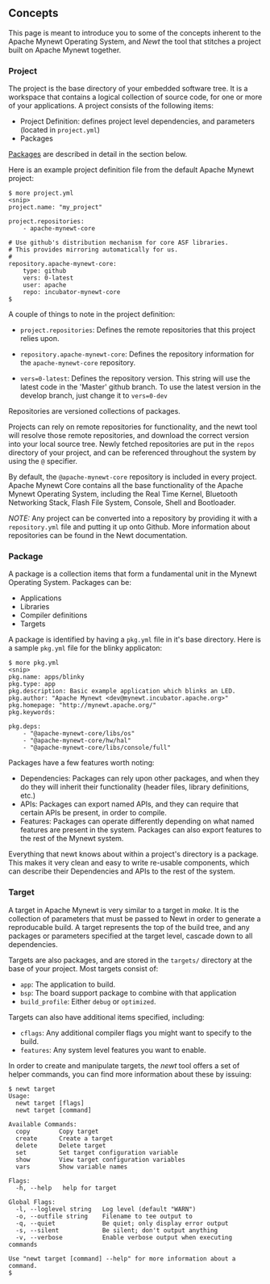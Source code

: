 ## Concepts

This page is meant to introduce you to some of the concepts inherent to 
the Apache Mynewt Operating System, and *Newt* the tool that stitches a 
project built on Apache Mynewt together.

### Project

The project is the base directory of your embedded software tree.  It is a 
workspace that contains a logical collection of source code, for one or 
more of your applications.  A project consists of the following items:
  
  * Project Definition: defines project level dependencies, and parameters
    (located in ```project.yml```)
  * Packages

[Packages](#package) are described in detail in the section below.  

Here is an example project definition file from the default Apache Mynewt 
project: 

```no-highlight
$ more project.yml 
<snip>
project.name: "my_project"

project.repositories:
    - apache-mynewt-core

# Use github's distribution mechanism for core ASF libraries.
# This provides mirroring automatically for us.
#
repository.apache-mynewt-core:
    type: github
    vers: 0-latest
    user: apache
    repo: incubator-mynewt-core
$ 
```

A couple of things to note in the project definition:

* ```project.repositories```: Defines the remote repositories that this project
relies upon.

* ```repository.apache-mynewt-core```: Defines the repository information for 
the ```apache-mynewt-core``` repository.

* ```vers=0-latest```: Defines the repository version. This string will use the 
latest code in the 'Master' github branch. To use the latest version in the 
develop branch, just change it to ```vers=0-dev```

Repositories are versioned collections of packages.  

Projects can rely on remote repositories for functionality, and the newt tool 
will resolve those remote repositories, and download the correct version into 
your local source tree.  Newly fetched repositories are put in the ```repos```
directory of your project, and can be referenced throughout the system by using
the ```@``` specifier.  

By default, the ```@apache-mynewt-core``` repository is included in every 
project.  Apache Mynewt Core contains all the base functionality of the Apache 
Mynewt Operating System, including the Real Time Kernel, Bluetooth Networking 
Stack, Flash File System, Console, Shell and Bootloader.

*NOTE:* Any project can be converted into a repository by providing it with a 
```repository.yml``` file and putting it up onto Github.  More information
about repositories can be found in the Newt documentation.


### Package

A package is a collection items that form a fundamental unit in the Mynewt 
Operating System.  Packages can be:

  * Applications
  * Libraries
  * Compiler definitions
  * Targets

A package is identified by having a ```pkg.yml``` file in it's base 
directory.  Here is a sample ```pkg.yml``` file for the blinky applicaton:

```no-highlight
$ more pkg.yml 
<snip>
pkg.name: apps/blinky
pkg.type: app
pkg.description: Basic example application which blinks an LED.
pkg.author: "Apache Mynewt <dev@mynewt.incubator.apache.org>"
pkg.homepage: "http://mynewt.apache.org/"
pkg.keywords:

pkg.deps:
    - "@apache-mynewt-core/libs/os"
    - "@apache-mynewt-core/hw/hal"
    - "@apache-mynewt-core/libs/console/full"
```

Packages have a few features worth noting:

  * Dependencies: Packages can rely upon other packages, and when they do
    they will inherit their functionality (header files, library definitions, etc.)
  * APIs: Packages can export named APIs, and they can require that certain 
    APIs be present, in order to compile.
  * Features: Packages can operate differently depending on what named features are 
    present in the system.  Packages can also export features to the rest of the 
    Mynewt system.

Everything that newt knows about within a project's directory is a package.  This 
makes it very clean and easy to write re-usable components, which can describe their 
Dependencies and APIs to the rest of the system.

### Target

A target in Apache Mynewt is very similar to a target in *make*.  It is the collection
of parameters that must be passed to Newt in order to generate a reproducable build.  A 
target represents the top of the build tree, and any packages or parameters specified at 
the target level, cascade down to all dependencies.

Targets are also packages, and are stored in the ```targets/``` directory at the base 
of your project.  Most targets consist of: 

  * ```app```: The application to build.
  * ```bsp```: The board support package to combine with that application
  * ```build_profile```: Either ```debug``` or ```optimized```. 

Targets can also have additional items specified, including: 

  * ```cflags```: Any additional compiler flags you might want to specify to the build.
  * ```features```: Any system level features you want to enable.

In order to create and manipulate targets, the *newt* tool offers a set of helper commands,
you can find more information about these by issuing:

```no-highlight
$ newt target
Usage:
  newt target [flags]
  newt target [command]

Available Commands:
  copy        Copy target
  create      Create a target
  delete      Delete target
  set         Set target configuration variable
  show        View target configuration variables
  vars        Show variable names

Flags:
  -h, --help   help for target

Global Flags:
  -l, --loglevel string   Log level (default "WARN")
  -o, --outfile string    Filename to tee output to
  -q, --quiet             Be quiet; only display error output
  -s, --silent            Be silent; don't output anything
  -v, --verbose           Enable verbose output when executing commands

Use "newt target [command] --help" for more information about a command.
$ 
```
